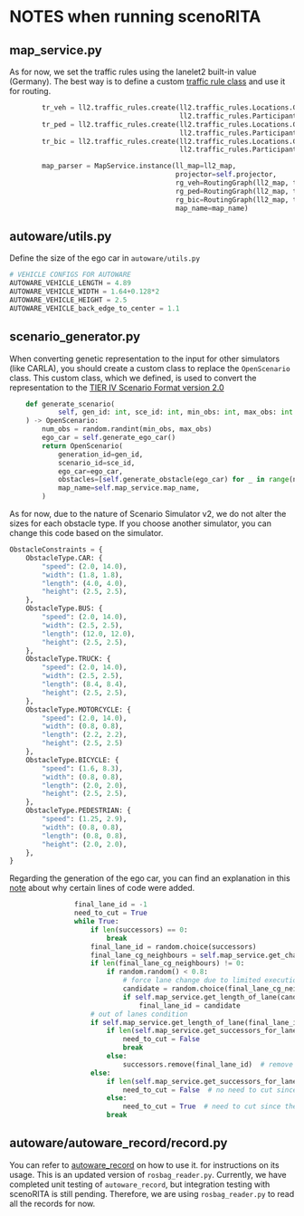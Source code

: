# NOTES when running scenoRITA

## map_service.py

As for now, we set the traffic rules using the lanelet2 built-in value (Germany). The best way is to define a custom [traffic rule class](https://github.com/fzi-forschungszentrum-informatik/Lanelet2/blob/master/lanelet2_traffic_rules/README.md) and use it for routing.
```py
        tr_veh = ll2.traffic_rules.create(ll2.traffic_rules.Locations.Germany,
                                          ll2.traffic_rules.Participants.Vehicle)
        tr_ped = ll2.traffic_rules.create(ll2.traffic_rules.Locations.Germany,
                                          ll2.traffic_rules.Participants.Pedestrian)
        tr_bic = ll2.traffic_rules.create(ll2.traffic_rules.Locations.Germany,
                                          ll2.traffic_rules.Participants.Bicycle)

        map_parser = MapService.instance(ll_map=ll2_map,
                                         projector=self.projector,
                                         rg_veh=RoutingGraph(ll2_map, tr_veh),
                                         rg_ped=RoutingGraph(ll2_map, tr_ped),
                                         rg_bic=RoutingGraph(ll2_map, tr_bic),
                                         map_name=map_name)
```

## autoware/utils.py

Define the size of the ego car in `autoware/utils.py`

```py
# VEHICLE CONFIGS FOR AUTOWARE
AUTOWARE_VEHICLE_LENGTH = 4.89
AUTOWARE_VEHICLE_WIDTH = 1.64+0.128*2
AUTOWARE_VEHICLE_HEIGHT = 2.5
AUTOWARE_VEHICLE_back_edge_to_center = 1.1
```

## scenario_generator.py

When converting genetic representation to the input for other simulators (like CARLA), you should create a custom class to replace the `OpenScenario` class.  This custom class, which we defined, is used to convert the representation to the [TIER IV Scenario Format version 2.0](https://tier4.github.io/scenario_simulator_v2-docs/developer_guide/TIERIVScenarioFormatVersion2/)

```py
    def generate_scenario(
            self, gen_id: int, sce_id: int, min_obs: int, max_obs: int
    ) -> OpenScenario:
        num_obs = random.randint(min_obs, max_obs)
        ego_car = self.generate_ego_car()
        return OpenScenario(
            generation_id=gen_id,
            scenario_id=sce_id,
            ego_car=ego_car,
            obstacles=[self.generate_obstacle(ego_car) for _ in range(num_obs)],
            map_name=self.map_service.map_name,
        )
```

As for now, due to the nature of Scenario Simulator v2, we do not alter the sizes for each obstacle type. If you choose another simulator, you can change this code based on the simulator.


```py
ObstacleConstraints = {
    ObstacleType.CAR: {
        "speed": (2.0, 14.0),
        "width": (1.8, 1.8),
        "length": (4.0, 4.0),
        "height": (2.5, 2.5),
    },
    ObstacleType.BUS: {
        "speed": (2.0, 14.0),
        "width": (2.5, 2.5),
        "length": (12.0, 12.0),
        "height": (2.5, 2.5),
    },
    ObstacleType.TRUCK: {
        "speed": (2.0, 14.0),
        "width": (2.5, 2.5),
        "length": (8.4, 8.4),
        "height": (2.5, 2.5),
    },
    ObstacleType.MOTORCYCLE: {
        "speed": (2.0, 14.0),
        "width": (0.8, 0.8),
        "length": (2.2, 2.2),
        "height": (2.5, 2.5)
    },
    ObstacleType.BICYCLE: {
        "speed": (1.6, 8.3),
        "width": (0.8, 0.8),
        "length": (2.0, 2.0),
        "height": (2.5, 2.5),
    },
    ObstacleType.PEDESTRIAN: {
        "speed": (1.25, 2.9),
        "width": (0.8, 0.8),
        "length": (0.8, 0.8),
        "height": (2.0, 2.0),
    },
}
```

Regarding the generation of the ego car, you can find an explanation in this [note](https://github.com/orgs/autowarefoundation/discussions/4687#discussioncomment-9357644) about why certain lines of code were added.

```py
                final_lane_id = -1
                need_to_cut = True
                while True:
                    if len(successors) == 0:
                        break
                    final_lane_id = random.choice(successors)
                    final_lane_cg_neighbours = self.map_service.get_changable_neighbours(final_lane_id)
                    if len(final_lane_cg_neighbours) != 0:
                        if random.random() < 0.8:
                            # force lane change due to limited execution time
                            candidate = random.choice(final_lane_cg_neighbours)
                            if self.map_service.get_length_of_lane(candidate) >= k_min_lane_length:
                                final_lane_id = candidate
                    # out of lanes condition
                    if self.map_service.get_length_of_lane(final_lane_id) - 6.0 <= 0:
                        if len(self.map_service.get_successors_for_lane(final_lane_id)) > 0:
                            need_to_cut = False
                            break
                        else:
                            successors.remove(final_lane_id)  # remove this candidate, out of lanes
                    else:
                        if len(self.map_service.get_successors_for_lane(final_lane_id)) > 0:
                            need_to_cut = False  # no need to cut since there is another successor lane
                        else:
                            need_to_cut = True  # need to cut since there is no other successor lane
                        break
```

## autoware/autoware_record/record.py

You can refer to [autoware_record](https://github.com/lethal233/autoware_record) on how to use it.  for instructions on its usage. This is an updated version of `rosbag_reader.py`. Currently, we have completed unit testing of `autoware_record`, but integration testing with scenoRITA is still pending. Therefore, we are using `rosbag_reader.py` to read all the records for now.
